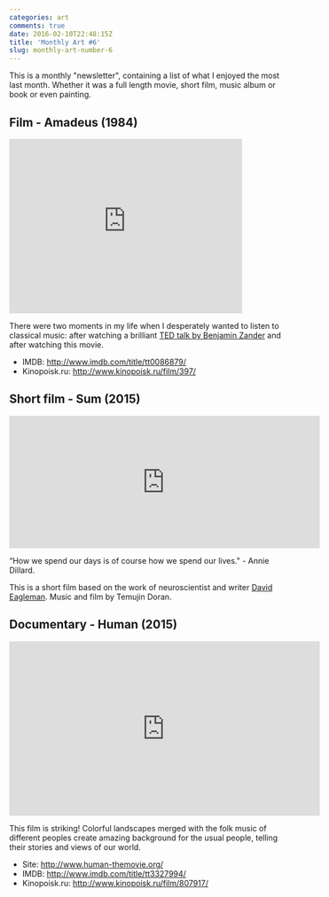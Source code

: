 ```yaml
---
categories: art
comments: true
date: 2016-02-10T22:48:15Z
title: 'Monthly Art #6'
slug: monthly-art-number-6
---
```


This is a monthly "newsletter", containing a list of what I enjoyed the most
last month. Whether it was a full length movie, short film, music album or
book or even painting.

<!--more-->

## Film - Amadeus (1984)

<iframe width="420" height="315" src="https://www.youtube.com/embed/yIzhAKtEzY0" frameborder="0" allowfullscreen></iframe>

There were two moments in my life when I desperately wanted to listen to
classical music: after watching a brilliant [TED talk by Benjamin Zander][1] and
after watching this movie.

- IMDB: http://www.imdb.com/title/tt0086879/
- Kinopoisk.ru: http://www.kinopoisk.ru/film/397/

## Short film - Sum (2015)

<iframe src="https://player.vimeo.com/video/144047596?portrait=0" width="560" height="239" frameborder="0" webkitallowfullscreen mozallowfullscreen allowfullscreen></iframe>

“How we spend our days is of course how we spend our lives." - Annie Dillard.

This is a short film based on the work of neuroscientist and writer [David Eagleman](http://www.eagleman.com/). Music and film by Temujin Doran.

## Documentary - Human (2015)

<iframe width="560" height="315" src="https://www.youtube.com/embed/0-Retnj3TsA" frameborder="0" allowfullscreen></iframe>

This film is striking! Colorful landscapes merged with the folk music of
different peoples create amazing background for the usual people, telling
their stories and views of our world.

- Site: http://www.human-themovie.org/
- IMDB: http://www.imdb.com/title/tt3327994/
- Kinopoisk.ru: http://www.kinopoisk.ru/film/807917/

[1]: https://www.ted.com/talks/benjamin_zander_on_music_and_passion
